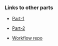 ### Links to other parts 

- [Part-1](https://github.com/VishnuVelukutty/DevOps-with-Docker-MOOCFI/tree/main)

- [Part-2](https://github.com/VishnuVelukutty/DevOps-with-Docker-MOOCFI/tree/part-2)

- [Workflow repo](https://github.com/VishnuVelukutty/workflow-demo)
